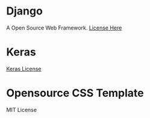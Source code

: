 # Django
A Open Source Web Framework. [License Here](https://github.com/django/django/blob/master/LICENSE)

# Keras
[Keras License](https://github.com/keras-team/keras/blob/master/LICENSE)

# Opensource CSS Template
MIT License
